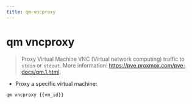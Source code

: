 ```yaml
---
title: qm-vncproxy
---
```

# qm vncproxy

> Proxy Virtual Machine VNC (Virtual network computing) traffic to `stdin` or `stdout`.
> More information: <https://pve.proxmox.com/pve-docs/qm.1.html>.

- Proxy a specific virtual machine:

`qm vncproxy {{vm_id}}`
